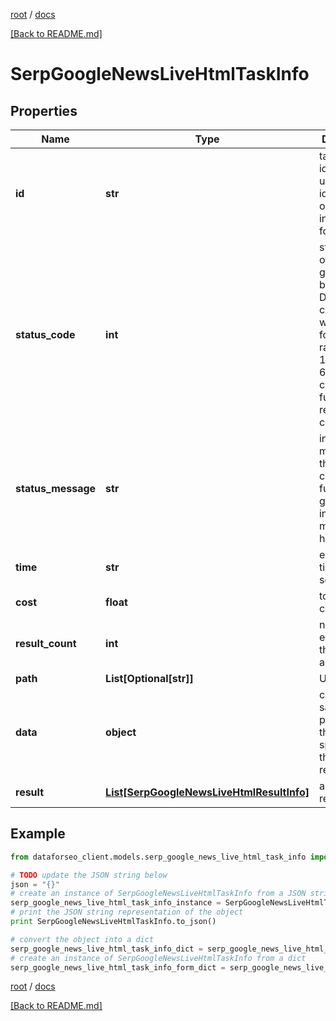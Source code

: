 [root](./../ "root") / [docs](./ "docs")

[[Back to README.md]](./../README.md "[Back to README.md]")

# SerpGoogleNewsLiveHtmlTaskInfo

## Properties

Name | Type | Description | Notes
------------ | ------------- | ------------- | -------------
**id** | **str** | task identifier unique task identifier in our system in the UUID format | [optional]
**status_code** | **int** | status code of the task generated by DataForSEO, can be within the following range: 10000-60000 you can find the full list of the response codes here | [optional]
**status_message** | **str** | informational message of the task you can find the full list of general informational messages here | [optional]
**time** | **str** | execution time, seconds | [optional]
**cost** | **float** | total tasks cost, USD | [optional]
**result_count** | **int** | number of elements in the result array | [optional]
**path** | **List[Optional[str]]** | URL path | [optional]
**data** | **object** | contains the same parameters that you specified in the POST request | [optional]
**result** | [**List[SerpGoogleNewsLiveHtmlResultInfo]**](SerpGoogleNewsLiveHtmlResultInfo.md) | array of results | [optional]

## Example

```python
from dataforseo_client.models.serp_google_news_live_html_task_info import SerpGoogleNewsLiveHtmlTaskInfo

# TODO update the JSON string below
json = "{}"
# create an instance of SerpGoogleNewsLiveHtmlTaskInfo from a JSON string
serp_google_news_live_html_task_info_instance = SerpGoogleNewsLiveHtmlTaskInfo.from_json(json)
# print the JSON string representation of the object
print SerpGoogleNewsLiveHtmlTaskInfo.to_json()

# convert the object into a dict
serp_google_news_live_html_task_info_dict = serp_google_news_live_html_task_info_instance.to_dict()
# create an instance of SerpGoogleNewsLiveHtmlTaskInfo from a dict
serp_google_news_live_html_task_info_form_dict = serp_google_news_live_html_task_info.from_dict(serp_google_news_live_html_task_info_dict)
```

  

[root](./../ "root") / [docs](./ "docs")

[[Back to README.md]](./../README.md "[Back to README.md]")